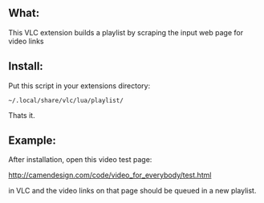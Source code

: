 What:
-----
This VLC extension builds a playlist by scraping the input
web page for video links

Install:
--------

Put this script in your extensions directory:

`~/.local/share/vlc/lua/playlist/`

Thats it.

Example:
--------

After installation, open this video test page:

http://camendesign.com/code/video_for_everybody/test.html

in VLC and the video links on that page should be queued in
a new playlist.
